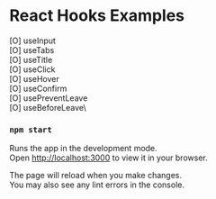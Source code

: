 # React Hooks Examples

[O] useInput\
[O] useTabs\
[O] useTitle\
[O] useClick\
[O] useHover\
[O] useConfirm\
[O] usePreventLeave\
[O] useBeforeLeave\

### `npm start`

Runs the app in the development mode.\
Open [http://localhost:3000](http://localhost:3000) to view it in your browser.

The page will reload when you make changes.\
You may also see any lint errors in the console.
